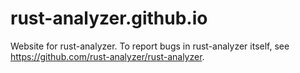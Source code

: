 # rust-analyzer.github.io

Website for rust-analyzer. To report bugs in rust-analyzer itself, see https://github.com/rust-analyzer/rust-analyzer.
